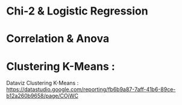 # Chi-2 & Logistic Regression
# Correlation & Anova
# Clustering K-Means :
Dataviz Clustering K-Means : https://datastudio.google.com/reporting/fb6b9a87-7aff-41b6-89ce-b12a260b9658/page/COjWC
